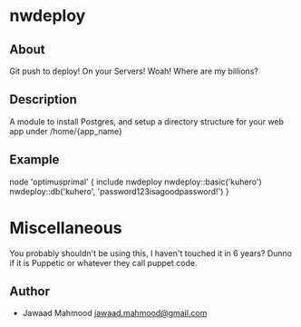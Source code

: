 nwdeploy
========

About
-----
Git push to deploy! On your Servers!  Woah!  Where are my billions?

Description
-----------

A module to install Postgres, and setup a directory structure for your web app under /home/{app_name}

Example
-------

node 'optimusprimal' {
    include nwdeploy
    nwdeploy::basic('kuhero')
    nwdeploy::db('kuhero', 'password123isagoodpassword!')
}

Miscellaneous
=============

You probably shouldn't be using this, I haven't touched it in 6 years?  Dunno if it is Puppetic or whatever they call puppet code.

Author
------

* Jawaad Mahmood <jawaad.mahmood@gmail.com>
